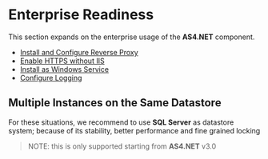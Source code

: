 # Enterprise Readiness

This section expands on the enterprise usage of the <b>AS4.NET</b> component.

* [Install and Configure Reverse Proxy](install-configure-reverse-proxy.md)
* [Enable HTTPS without IIS](enable-https-without-iis.md)
* [Install as Windows Service](windows-servivce.md)
* [Configure Logging](configure-logging.md)

## Multiple Instances on the Same Datastore

For these situations, we recommend to use **SQL Server** as datastore system; because of its stability, better performance and fine grained locking

> NOTE: this is only supported starting from <b>AS4.NET</b> v3.0
